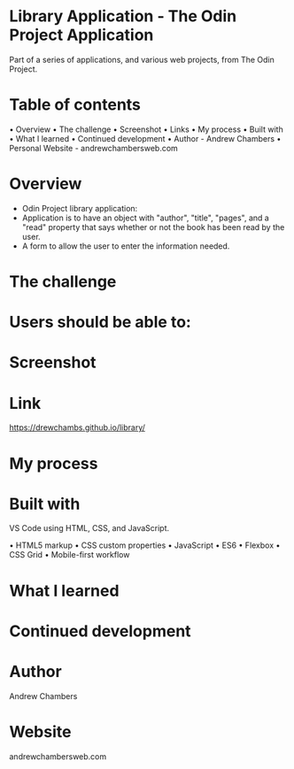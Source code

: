 

# Library Application - The Odin Project Application
Part of a series of applications, and various web projects, from The Odin Project.

# Table of contents

•	Overview
•	The challenge
•	Screenshot
•	Links
•	My process
•	Built with
•	What I learned
•	Continued development
•	Author - Andrew Chambers
•	Personal Website - andrewchambersweb.com


# Overview
- Odin Project library application:
- Application is to have an object with "author", "title", "pages", and
  a "read" property that says whether or not the book has been read by 
  the user.
- A form to allow the user to enter the information needed.

# The challenge

# Users should be able to:

# Screenshot

# Link
https://drewchambs.github.io/library/

# My process

# Built with
VS Code using HTML, CSS, and JavaScript.

•	HTML5 markup
•	CSS custom properties
•	JavaScript
•	ES6
•	Flexbox
•	CSS Grid
•	Mobile-first workflow

# What I learned

# Continued development

# Author
Andrew Chambers

# Website 
andrewchambersweb.com










